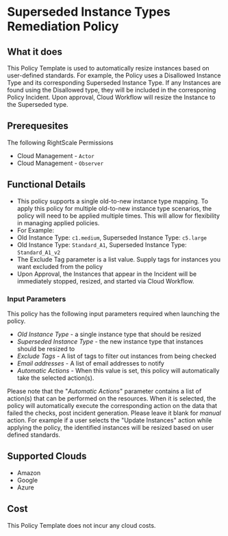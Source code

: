 # Superseded Instance Types Remediation Policy

## What it does

This Policy Template is used to automatically resize instances based on user-defined standards.  For example, the Policy uses a Disallowed Instance Type and its corresponding Superseded Instance Type.  If any Instances are found using the Disallowed type, they will be included in the corresponing Policy Incident.  Upon approval, Cloud Workflow will resize the Instance to the Superseded type.

## Prerequesites

The following RightScale Permissions

- Cloud Management - `Actor`
- Cloud Management - `Observer`

## Functional Details

- This policy supports a single old-to-new instance type mapping.  To apply this policy for multiple old-to-new instance type scenarios, the policy will need to be applied multiple times.  This will allow for flexibility in managing applied policies.
- For Example:
- Old Instance Type: `c1.medium`, Superseded Instance Type: `c5.large`
- Old Instance Type: `Standard_A1`, Superseded Instance Type: `Standard_A1_v2`
- The Exclude Tag parameter is a list value. Supply tags for instances you want excluded from the policy
- Upon Approval, the Instances that appear in the Incident will be immediately stopped, resized, and started via Cloud Workflow.

### Input Parameters

This policy has the following input parameters required when launching the policy.

- *Old Instance Type* - a single instance type that should be resized
- *Superseded Instance Type* - the new instance type that instances should be resized to
- *Exclude Tags* - A list of tags to filter out instances from being checked
- *Email addresses* - A list of email addresses to notify
- *Automatic Actions* - When this value is set, this policy will automatically take the selected action(s).

Please note that the "*Automatic Actions*" parameter contains a list of action(s) that can be performed on the resources. When it is selected, the policy will automatically execute the corresponding action on the data that failed the checks, post incident generation. Please leave it blank for *manual* action.
For example if a user selects the "Update Instances" action while applying the policy, the identified instances will be resized based on user defined standards.

## Supported Clouds

- Amazon
- Google
- Azure

## Cost

This Policy Template does not incur any cloud costs.
